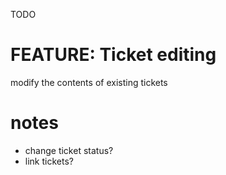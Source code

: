 TODO

# FEATURE: Ticket editing
modify the contents of existing tickets

# notes

* change ticket status?
* link tickets?
